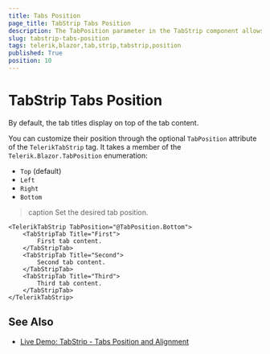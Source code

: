 ```yaml
---
title: Tabs Position
page_title: TabStrip Tabs Position
description: The TabPosition parameter in the TabStrip component allows you to control the positioning of the tabs. By default, tabs are positioned at the top of the TabStrip.
slug: tabstrip-tabs-position
tags: telerik,blazor,tab,strip,tabstrip,position
published: True
position: 10
---
```


# TabStrip Tabs Position

By default, the tab titles display on top of the tab content.

You can customize their position through the optional `TabPosition` attribute of the `TelerikTabStrip` tag. It takes a member of the `Telerik.Blazor.TabPosition` enumeration:

* `Top` (default)
* `Left`
* `Right`
* `Bottom`

>caption Set the desired tab position.

````RAZOR
<TelerikTabStrip TabPosition="@TabPosition.Bottom">
    <TabStripTab Title="First">
        First tab content.
    </TabStripTab>
    <TabStripTab Title="Second">
        Second tab content.        
    </TabStripTab>
    <TabStripTab Title="Third">
        Third tab content.
    </TabStripTab>
</TelerikTabStrip>
````

## See Also

  * [Live Demo: TabStrip - Tabs Position and Alignment](https://demos.telerik.com/blazor-ui/tabstrip/tab-positions)
